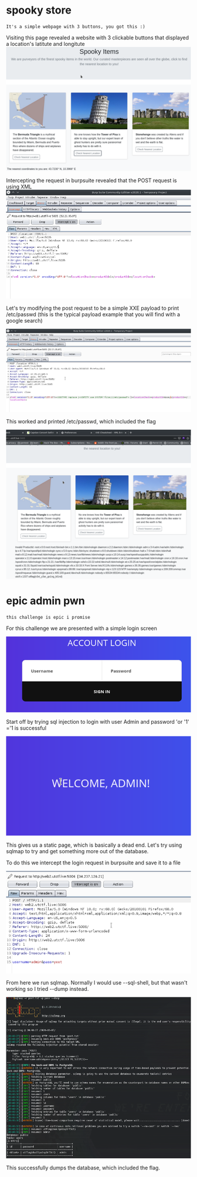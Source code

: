 # spooky store
```
It's a simple webpage with 3 buttons, you got this :)
```
Visiting this page revealed a website with 3 clickable buttons that displayed a location's latitute and longitute
![Page](/utctf2020/img/xxe1.png)

Intercepting the request in burpsuite revealed that the POST request is using XML
![POST Request](/utctf2020/img/xxe2.png)

Let's try modifying the post request to be a simple XXE payload to print /etc/passwd (this is the typical payload example that you will find with a google search)


![XXE](/utctf2020/img/xxe3.png)

This worked and printed /etc/passwd, which included the flag

![FLAG](/utctf2020/img/xxe4.png)


# epic admin pwn
```
this challenge is epic i promise
```
For this challenge we are presented with a simple login screen

![Login](/utctf2020/img/sqli1.png)

Start off by trying sql injection to login with user Admin and password 'or '1' ='1 is successful

![Login](/utctf2020/img/sqli2.png)

This gives us a static page, which is basically a dead end. Let's try using sqlmap to try and get something more out of the database.

To do this we intercept the login request in burpsuite and save it to a file

![Login](/utctf2020/img/sqli3.png)

From here we run sqlmap. Normally I would use --sql-shell, but that wasn't working so I tried --dump instead.

![Login](/utctf2020/img/sqli4.png)

This successfully dumps the database, which included the flag.
